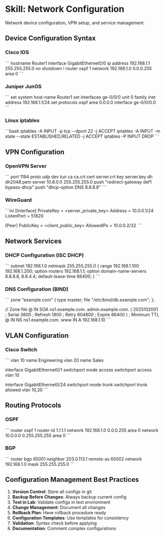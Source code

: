 # Skill: Network Configuration

Network device configuration, VPN setup, and service management.

## Device Configuration Syntax

### Cisco IOS
\`\`\`
hostname Router1
interface GigabitEthernet0/0
 ip address 192.168.1.1 255.255.255.0
 no shutdown
!
router ospf 1
 network 192.168.1.0 0.0.0.255 area 0
\`\`\`

### Juniper JunOS
\`\`\`
set system host-name Router1
set interfaces ge-0/0/0 unit 0 family inet address 192.168.1.1/24
set protocols ospf area 0.0.0.0 interface ge-0/0/0.0
\`\`\`

### Linux iptables
\`\`\`bash
iptables -A INPUT -p tcp --dport 22 -j ACCEPT
iptables -A INPUT -m state --state ESTABLISHED,RELATED -j ACCEPT
iptables -P INPUT DROP
\`\`\`

## VPN Configuration

### OpenVPN Server
\`\`\`
port 1194
proto udp
dev tun
ca ca.crt
cert server.crt
key server.key
dh dh2048.pem
server 10.8.0.0 255.255.255.0
push "redirect-gateway def1 bypass-dhcp"
push "dhcp-option DNS 8.8.8.8"
\`\`\`

### WireGuard
\`\`\`ini
[Interface]
PrivateKey = <server_private_key>
Address = 10.0.0.1/24
ListenPort = 51820

[Peer]
PublicKey = <client_public_key>
AllowedIPs = 10.0.0.2/32
\`\`\`

## Network Services

### DHCP Configuration (ISC DHCP)
\`\`\`
subnet 192.168.1.0 netmask 255.255.255.0 {
  range 192.168.1.100 192.168.1.200;
  option routers 192.168.1.1;
  option domain-name-servers 8.8.8.8, 8.8.4.4;
  default-lease-time 86400;
}
\`\`\`

### DNS Configuration (BIND)
\`\`\`
zone "example.com" {
  type master;
  file "/etc/bind/db.example.com";
};

// Zone file
@ IN SOA ns1.example.com. admin.example.com. (
  2025102001 ; Serial
  3600       ; Refresh
  1800       ; Retry
  604800     ; Expire
  86400 )    ; Minimum TTL
@ IN NS ns1.example.com.
www IN A 192.168.1.10
\`\`\`

## VLAN Configuration

### Cisco Switch
\`\`\`
vlan 10
 name Engineering
vlan 20
 name Sales

interface GigabitEthernet0/1
 switchport mode access
 switchport access vlan 10
 
interface GigabitEthernet0/24
 switchport mode trunk
 switchport trunk allowed vlan 10,20
\`\`\`

## Routing Protocols

### OSPF
\`\`\`
router ospf 1
 router-id 1.1.1.1
 network 192.168.1.0 0.0.0.255 area 0
 network 10.0.0.0 0.255.255.255 area 0
\`\`\`

### BGP
\`\`\`
router bgp 65001
 neighbor 203.0.113.1 remote-as 65002
 network 192.168.1.0 mask 255.255.255.0
\`\`\`

## Configuration Management Best Practices

1. **Version Control**: Store all configs in git
2. **Backup Before Changes**: Always backup current config
3. **Test in Lab**: Validate configs in test environment
4. **Change Management**: Document all changes
5. **Rollback Plan**: Have rollback procedure ready
6. **Configuration Templates**: Use templates for consistency
7. **Validation**: Syntax check before applying
8. **Documentation**: Comment complex configurations
